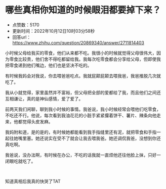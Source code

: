 # 哪些真相你知道的时候眼泪都要掉下来？
- 点赞数：5170
- 更新时间：2022年10月12日10时03分58秒
- 回答url：https://www.zhihu.com/question/20869340/answer/2711814403
<body>
 <p data-pid="Se832ZsJ">小时候父母给我买的零食，他们从来都不吃。我很小的时候就觉得父母很伟大，因为零食比较贵，他们舍不得吃都留给我。我每次吃零食都会分享给父母，但即使我把零食递到他们嘴边，他们也是坚决不吃的。</p>
 <p data-pid="1Qi3YUW6">有时候我妈会对我说，你去喂爸爸吃点。我就屁颠屁颠去喂我爸，我爸推脱几次就吃了。</p>
 <p data-pid="PufQxDpD">我从小就觉得，家里虽然并不富裕，但父母把全部的爱都给了我，而且他们之间还互相谦让，真的是神仙感情，爱了爱了。</p>
 <p data-pid="_Ey7FDI5">前两天我们闲聊，聊到我小时候的事情。我爸说，我小时候经常会喂他们吃零食，不吃还不行。他说，每次看到我油花花的小脏手紧紧攥着饼干、薯片、辣条向他走来，他都觉得头皮发麻。</p>
 <p data-pid="egYSojjD">我妈附和道，是的是的，有时候她都能看到我手指缝里还有泥，就把零食和手指一起往她嘴里塞。她还说实在受不了就会让我去喂我爸。她还调侃我爸，没想到你还真吃啊。</p>
 <p data-pid="3zpGuRxP">我爸说，没办法啊，有时候在办公，不吃的话我就一直烦他还往他脸上抹，只好一闭眼吃就吃了。</p>
 <p class="ztext-empty-paragraph"><br></p>
 <p data-pid="XRGfAWZi">知道真相后我真的快哭了TAT</p>
</body>